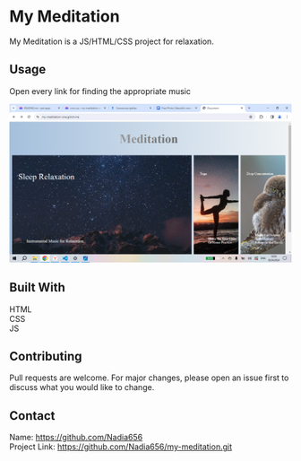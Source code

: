 # My Meditation

My Meditation is a JS/HTML/CSS project for relaxation.
## Usage

Open every link for finding the appropriate music  

![Nature](meditationApp.png)


## Built With
HTML</br>
CSS</br>
JS

## Contributing

Pull requests are welcome. For major changes, please open an issue first
to discuss what you would like to change.   

## Contact
Name: https://github.com/Nadia656 </br>
Project Link: https://github.com/Nadia656/my-meditation.git
